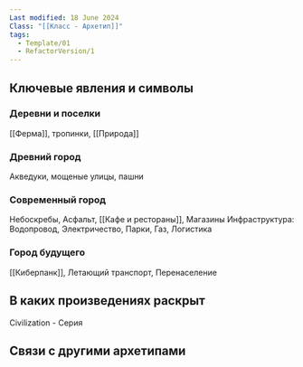 ```yaml
---
Last modified: 18 June 2024
Class: "[[Класс - Архетип]]"
tags:
  - Template/01
  - RefactorVersion/1
---
```

## Ключевые явления и символы
### Деревни и поселки
[[Ферма]], тропинки, [[Природа]]

### Древний город
Акведуки, мощеные улицы, пашни

### Современный город
Небоскребы, Асфальт, [[Кафе и рестораны]], Магазины
Инфраструктура: Водопровод, Электричество, Парки, Газ, Логистика
### Город будущего
[[Киберпанк]], Летающий транспорт, Перенаселение

## В каких произведениях раскрыт
Civilization - Серия

## Связи с другими архетипами

